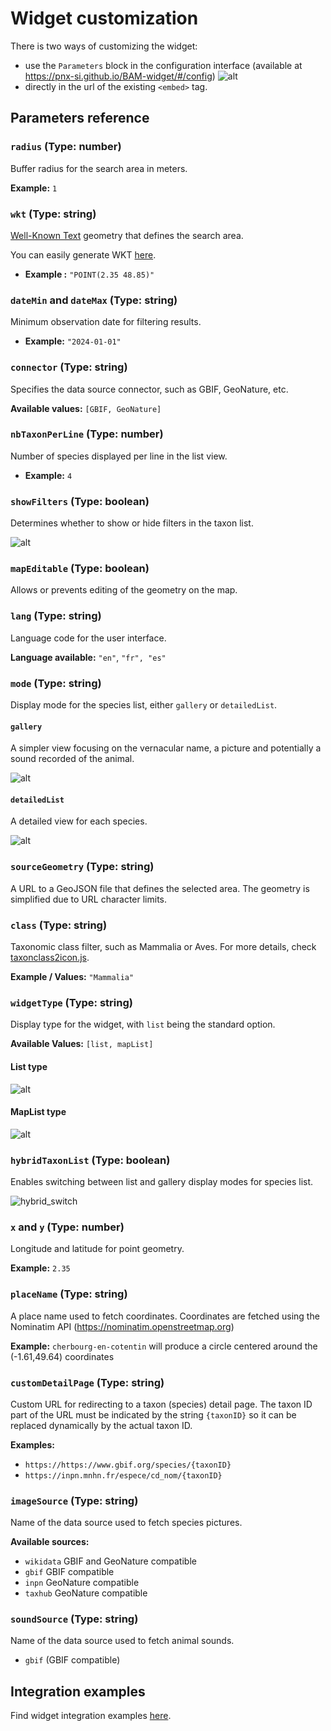 # Widget customization

There is two ways of customizing the widget:

- use the `Parameters` block in the configuration interface (available at https://pnx-si.github.io/BAM-widget/#/config)
  ![alt](images/parameters.png)
- directly in the url of the existing `<embed>` tag.

## Parameters reference

### `radius` (**Type:** number)

Buffer radius for the search area in meters.

**Example:** `1`

### `wkt` (**Type:** string)

[Well-Known Text](https://fr.wikipedia.org/wiki/Well-known_text) geometry that defines the search area.

You can easily generate WKT [here](https://wktmap.com/).

- **Example :** `"POINT(2.35 48.85)"`

### `dateMin` and `dateMax` (**Type:** string)

Minimum observation date for filtering results.

- **Example:** `"2024-01-01"`

### `connector` (**Type:** string)

Specifies the data source connector, such as GBIF, GeoNature, etc.

**Available values:** `[GBIF, GeoNature]`

### `nbTaxonPerLine` (**Type:** number)

Number of species displayed per line in the list view.

- **Example:** `4`

### `showFilters` (**Type:** boolean)

Determines whether to show or hide filters in the taxon list.

![alt](images/customization/filter_switch.gif)

### `mapEditable` (**Type:** boolean)

Allows or prevents editing of the geometry on the map.

### `lang` (**Type:** string)

Language code for the user interface.

**Language available:** `"en"`, `"fr", "es"`

### `mode` (**Type:** string)

Display mode for the species list, either `gallery` or `detailedList`.

#### `gallery`

A simpler view focusing on the vernacular name, a picture and potentially a sound recorded of the animal.

![alt](images/first_result_gallery.png)

#### `detailedList`

A detailed view for each species.

![alt](images/first_result.png)

### `sourceGeometry` (**Type:** string)

A URL to a GeoJSON file that defines the selected area. The geometry is simplified due to URL character limits.

### `class` (**Type:** string)

Taxonomic class filter, such as Mammalia or Aves. For more details, check [taxonclass2icon.js](https://github.com/PnX-SI/BAM-widget/blob/main/src/assets/taxonclass2icon.js).

**Example / Values:** `"Mammalia"`

### `widgetType` (**Type:** string)

Display type for the widget, with `list` being the standard option.

**Available Values:** `[list, mapList]`

#### List type

![alt](images/first_result_gallery.png)

#### MapList type

![alt](images/maplist_mode.png)

### `hybridTaxonList` (**Type:** boolean)

Enables switching between list and gallery display modes for species list.

![hybrid_switch](images/customization/hybrid_switch.gif)

### `x` and `y` (**Type:** number)

Longitude and latitude for point geometry.

**Example:** `2.35`

### `placeName` (**Type:** string)

A place name used to fetch coordinates. Coordinates are fetched using the Nominatim API (https://nominatim.openstreetmap.org)

**Example:** `cherbourg-en-cotentin` will produce a circle centered around the (-1.61,49.64) coordinates

### `customDetailPage` (**Type:** string)

Custom URL for redirecting to a taxon (species) detail page. The taxon ID part of the URL must be indicated by the string `{taxonID}` so it can be replaced dynamically by the actual taxon ID.

**Examples:**

- `https://https://www.gbif.org/species/{taxonID}`
- `https://inpn.mnhn.fr/espece/cd_nom/{taxonID}`

### `imageSource` (**Type:** string)

Name of the data source used to fetch species pictures.

**Available sources:**

- `wikidata` GBIF and GeoNature compatible
- `gbif` GBIF compatible
- `inpn` GeoNature compatible
- `taxhub` GeoNature compatible

### `soundSource` (**Type:** string)

Name of the data source used to fetch animal sounds.

- `gbif` (GBIF compatible)

## Integration examples

Find widget integration examples [here](README?id=🚀-generate-your-widget).
